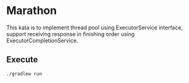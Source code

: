 # Marathon

This kata is to implement thread pool using ExecutorService interface, support receiving response in finishing order using ExecutorCompletionService.

## Execute
```
./gradlew run
```
